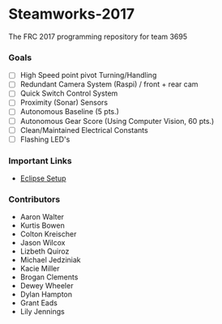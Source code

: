 # Steamworks-2017
The FRC 2017 programming repository for team 3695

### Goals
 - [ ] High Speed point pivot Turning/Handling
 - [ ] Redundant Camera System (Raspi) / front + rear cam
 - [ ] Quick Switch Control System
 - [ ] Proximity (Sonar) Sensors
 - [ ] Autonomous Baseline (5 pts.)
 - [ ] Autonomous Gear Score  (Using Computer Vision, 60 pts.)
 - [ ] Clean/Maintained Electrical Constants
 - [ ] Flashing LED's

### Important Links
 - [Eclipse Setup](https://wpilib.screenstepslive.com/s/4485/m/13809/l/599681-installing-eclipse-c-java)

### Contributors
 * Aaron Walter
 * Kurtis Bowen 
 * Colton Kreischer
 * Jason Wilcox
 * Lizbeth Quiroz
 * Michael Jedziniak
 * Kacie Miller
 * Brogan Clements
 * Dewey Wheeler
 * Dylan Hampton
 * Grant Eads
 * Lily Jennings
